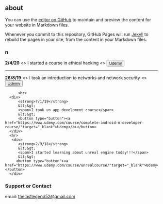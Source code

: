 ## about

You can use the [editor on GitHub](https://github.com/alialhawas/alialhawas.github.io/edit/master/index.md) to maintain and preview the content for your website in Markdown files.

Whenever you commit to this repository, GitHub Pages will run [Jekyll](https://jekyllrb.com/) to rebuild the pages in your site, from the content in your Markdown files.

### n

 </div>
  <div>
      <div>
          <strong>2/4/20</strong>
          &lt;&gt;
          <span>I started a course in ethical hacking </span>
          &lt;&gt;
        <button type="button"><a href="https://www.udemy.com/course/learn-ethical-hacking-from-scratch/" target="_blank">Udemy</a></button>
        <hr>
      </div>
        <div>
          <strong>26/8/19</strong>
          &lt;&gt;
          <span>I took an introduction to networks and network security </span>
          &lt;&gt;
          <button type="button"><a href="https://www.udemy.com/course/introduction-to-network-and-network-security/"target="_blank">Udemy</a></button>
      </div>

          <hr>
      <div>
          <strong>7/1/19</strong>
          &lt;&gt;
          <span>I took un app develpment course</span>
          &lt;&gt;
          <button type="button"><a href="https://www.udemy.com/course/complete-android-n-developer-course/"target="_blank">Udemy</a></button>
      </div>
      <hr>
       <div>
          <strong>2/9/18</strong>
          &lt;&gt;
          <span>I started learning about unreal engine today!!!</span>
          &lt;&gt;
         <button type="button"><a href="https://www.udemy.com/course/unrealcourse/"target="_blank">Udemy</a></button>
      </div>



  </div>


### Support or Contact

email: thelastlegend52@gmail.com
